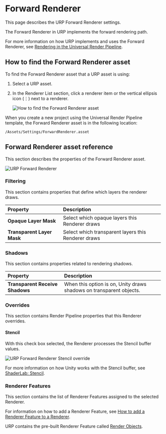 # Forward Renderer

This page describes the URP Forward Renderer settings.

The Forward Renderer in URP implements the forward rendering path.

For more information on how URP implements and uses the Forward Renderer, see [Rendering in the Universal Render Pipeline](rendering-in-universalrp.md).

## How to find the Forward Renderer asset

To find the Forward Renderer asset that a URP asset is using:

1. Select a URP asset.

2. In the Renderer List section, click a renderer item or the vertical ellipsis icon (&vellip;) next to a renderer.
    
    ![How to find the Forward Renderer asset](Images/urp-assets/find-renderer.png)

When you create a new project using the Universal Render Pipeline template, the Forward Renderer asset is in the following location:

```
/Assets/Settings/ForwardRenderer.asset
```

## Forward Renderer asset reference

This section describes the properties of the Forward Renderer asset.

![URP Forward Renderer](Images/urp-assets/urp-forward-renderer.png)

### Filtering

This section contains properties that define which layers the renderer draws.

| Property | Description |
|:-|:-|
| **Opaque Layer Mask** | Select which opaque layers this Renderer draws |
| **Transparent Layer Mask** | Select which transparent layers this Renderer draws |

### Shadows

This section contains properties related to rendering shadows.

| Property | Description |
|:-|:-|
| **Transparent Receive Shadows** | When this option is on, Unity draws shadows on transparent objects. |

### Overrides

This section contains Render Pipeline properties that this Renderer overrides.

#### Stencil

With this check box selected, the Renderer processes the Stencil buffer values.

![URP Forward Renderer Stencil override](Images/urp-assets/urp-forward-renderer-stencil-on.png)

For more information on how Unity works with the Stencil buffer, see [ShaderLab: Stencil](https://docs.unity3d.com/Manual/SL-Stencil.html).

### Renderer Features

This section contains the list of Renderer Features assigned to the selected Renderer.

For information on how to add a Renderer Feature, see [How to add a Renderer Feature to a Renderer](urp-renderer-feature-how-to-add.md).

URP contains the pre-built Renderer Feature called [Render Objects](urp-renderer-feature.md#render-objects-renderer-feature).


